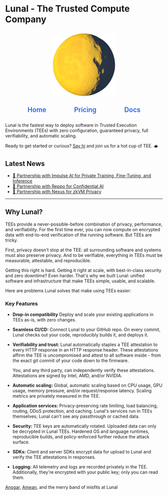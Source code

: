 # Lunal - The Trusted Compute Company

<div align="center" style="margin: 2em 0;">
  <img src="./assets/logo.png" alt="Lunal Logo" width="200" height="200">
</div>


<div align="center" style="margin: 2em 0;">
  <nav style="font-size: 1.5em; font-weight: 600;">
    <a href="/README.md" style="text-decoration: none; margin: 0 2em; color: #2563eb; transition: color 0.3s ease;">Home</a>
    <a href="/pricing.md" style="text-decoration: none; margin: 0 2em; color: #2563eb; transition: color 0.3s ease;">Pricing</a>
    <a href="/docs/README.md" style="text-decoration: none; margin: 0 2em; color: #2563eb; transition: color 0.3s ease;">Docs</a>
  </nav>
</div>


Lunal is the fastest way to deploy software in Trusted Execution Environments (TEEs) with zero configuration, guaranteed privacy, full verifiability, and automatic scaling.

Ready to get started or curious? [Say hi](mailto:ansgar@lunal.dev) and join us for a hot cup of TEE. 🫖

## Latest News

- [📣 Partnership with Impulse AI for Private Training, Fine-Tuning, and Inference](/blog/impulse-ai-partnership.md)
- [📣 Partnership with Reppo for Confidential AI](/blog/reppo-partnership.md)
- [📣 Partnership with Nexus for zkVM Privacy](/blog/nexus-partnership.md)

---

## Why Lunal?

TEEs provide a never-possible-before combination of privacy, performance, and verifiability. For the first time ever, you can now compute on encrypted data with end-to-end verification of the running software. But TEEs are tricky.

First, privacy doesn't stop at the TEE: all surrounding software and systems must also preserve privacy. And to be verifiable, everything in TEEs must be measurable, attestable, and reproducible.

Getting this right is hard. Getting it right at scale, with best-in-class security and zero downtime? Even harder. That's why we built Lunal: unified software and infrastructure that make TEEs simple, usable, and scalable.

Here are problems Lunal solves that make using TEEs easier:

### Key Features

- **Drop-in compatibility** Deploy and scale your existing applications in TEEs as-is, with zero changes.

- **Seamless CI/CD:** Connect Lunal to your GitHub repo. On every commit, Lunal checks out your code, reproducibly builds it, and deploys it.

- **Verifiability and trust:** Lunal automatically staples a TEE attestation to every HTTP response in an HTTP response header. These attestations affirm the TEE is uncompromised and attest to all software inside - from the exact git commit of your code down to the firmware.

  You, and any third party, can independently verify these attestations. Attestations are signed by Intel, AMD, and/or NVIDIA.

- **Automatic scaling:** Global, automatic scaling based on CPU usage, GPU usage, memory pressure, and/or request/response latency. Scaling metrics are privately measured in the TEE.

- **Application services:** Privacy-preserving rate limiting, load balancing, routing, DDoS protection, and caching. Lunal's services run in TEEs themselves; Lunal can't see any passthrough or cached data.

- **Security:** TEE keys are automatically rotated. Uploaded data can only be decrypted in Lunal TEEs. Hardened OS and language runtimes, reproducible builds, and policy-enforced further reduce the attack surface.

- **SDKs:** Client and server SDKs encrypt data for upload to Lunal and verify the TEE attestations in responses.

- **Logging:** All telemetry and logs are recorded privately in the TEE. Additionally, they're encrypted with your public key; only you can read them.



[Ansgar](https://github.com/gruns), [Amean](https://github.com/AmeanAsad), and the merry band of misfits at Lunal
